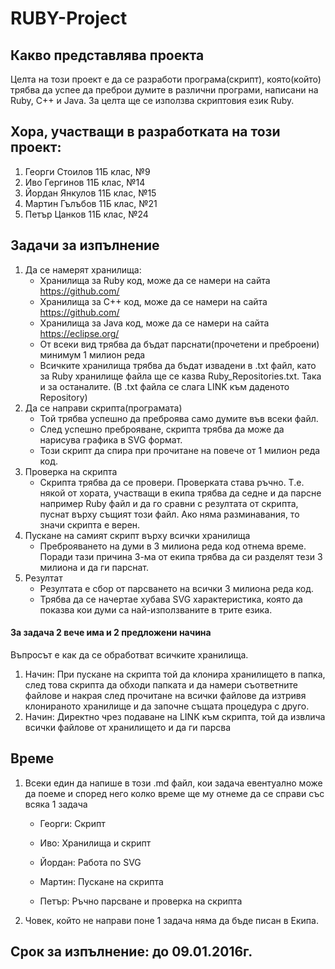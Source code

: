 # RUBY-Project
## Какво представлява проекта
  Целта на този проект е да се разработи програма(скрипт), която(който)
трябва да успее да преброи думите в различни програми, написани на Ruby,
C++ и Java. За целта ще се използва скриптовия език Ruby.

## Хора, участващи в разработката на този проект:

1. Георги Стоилов 11Б клас, №9
2. Иво Гергинов 11Б клас, №14
3. Йордан Янкулов 11Б клас, №15
4. Мартин Гълъбов 11Б клас, №21
5. Петър Цанков 11Б клас, №24

## Задачи за изпълнение
  1. Да се намерят хранилища:
     - Хранилища за Ruby код, може да се намери на сайта https://github.com/
     - Хранилища за C++ код, може да се намери на сайта https://github.com/
     - Хранилища за Java код, може да се намери на сайта https://eclipse.org/
     - От всеки вид трябва да бъдат парснати(прочетени и преброени) минимум 1 милион реда
     - Всичките хранилища трябва да бъдат извадени в .txt файл, като за Ruby
        хранилище файла ще се казва Ruby_Repositories.txt. Така и за останалите.
        (В .txt файла се слага LINK към даденото Repository)
  2. Да се направи скрипта(програмата)
     * Той трябва успешно да преброява само думите във всеки файл.
     * След успешно преброяване, скрипта трябва да може да нарисува графика в
        SVG формат.
     * Този скрипт да спира при прочитане на повече от 1 милион реда код.
  3. Проверка на скрипта
     * Скрипта трябва да се провери. Проверката става ръчно. Т.е. някой от
        хората, участващи в екипа трябва да седне и да парсне например Ruby
        файл и да го сравни с резултата от скрипта, пуснат върху същият този
        файл. Ако няма разминавания, то значи скрипта е верен.
  4. Пускане на самият скрипт върху всички хранилища
     * Преброяването на думи в 3 милиона реда код отнема време. Поради тази
        причина 3-ма от екипа трябва да си разделят тези 3 милиона и да ги
        парснат.
  5. Резултат
     * Резултата е сбор от парсването на всички 3 милиона реда код.
     * Трябва да се начертае хубава SVG характеристика, която да показва кои
        думи са най-използваните в трите езика.

#### За задача 2 вече има и 2 предложени начина
Въпросът е как да се обработват всичките хранилища.
  1. Начин:
      При пускане на скрипта той да клонира хранилището в папка, след това скрипта
      да обходи папката и да намери съответните файлове и накрая след прочитане на
      всички файлове да изтривя клонираното хранилище и да започне същата процедура
      с друго.
   2. Начин:
        Директно чрез подаване на LINK към скрипта, той да извлича всички файлове
      от хранилището и да ги парсва

## Време
  1. Всеки един да напише в този .md файл, кои задача евентуално може да поеме и
    според него колко време ще му отнеме да се справи със всяка 1 задача
     * Георги: Скрипт

     * Иво: Хранилища и скрипт

     * Йордан: Работа по SVG

     * Мартин: Пускане на скрипта

     * Петър: Ръчно парсване и проверка на скрипта
  2. Човек, който не направи поне 1 задача няма да бъде писан в Екипа.

## Срок за изпълнение: до 09.01.2016г.
